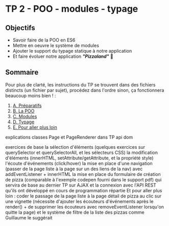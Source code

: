 # TP 2 - POO - modules - typage <!-- omit in toc -->

## Objectifs <!-- omit in toc -->
- Savoir faire de la POO en ES6
- Mettre en oeuvre le système de modules
- Ajouter le support du typage statique à notre application
- Et faire évoluer notre application ***"Pizzaland"*** 🍕

## Sommaire
Pour plus de clarté, les instructions du TP se trouvent dans des fichiers distincts (un fichier par sujet), procédez dans l'ordre sinon, ça fonctionnera beaucoup moins bien ! :

1. [A. Préparatifs](A-preparatifs.md)
2. [B. La POO](B-poo.md)
3. [C. Modules](C-modules.md)
4. [D. Typage](D-typage.md)
5. [E. Pour aller plus loin](E-pour-aller-plus-loin.md)



explications classes Page et PageRenderer dans TP api dom


exercices de base
    la sélection d'éléments (quelques exercices sur querySelector et querySelectorAll, et les sélecteurs CSS)
    la modification d'éléments (innerHTML, setAttribute/getAttribute, et la propriété style)
    l'écoute d'événements (click/hover)
    la mise en place d'une navigation (passer de la page liste à la page sur un des liens de la nav) avec addEventListener + innerHTML
    la mise en place du formulaire de création de pizza (comparable à l'exemple codepen fourni dans le support pdf) qui servira de base au dernier TP sur AJAX et la connexion avec l'API REST qu'ils ont développé en cours de programmation répartie
    Et pour aller plus loin : coder le passage de la page liste à la page détail de pizza au clic sur une vignette (nécessite d'ajouter les écouteurs d'événements après le render() + de supprimer les écouteurs avec removeEventListener lorsqu'on quitte la page) et le système de filtre de la liste des pizzas comme Guillaume le suggérait